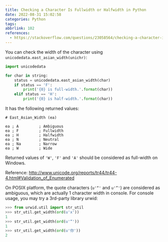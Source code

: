 ```yaml
---
title: Checking a Character Is Fullwidth or Halfwidth in Python
date: 2022-08-31 15:02:58
categories: Python
tags:
abbrlink: 102
references:
  - https://stackoverflow.com/questions/23058564/checking-a-character-is-fullwidth-or-halfwidth-in-python
---
```

You can check the width of the character using `unicodedata.east_asian_width(unichr)`:

```python
import unicodedata

for char in string:
    status = unicodedata.east_asian_width(char)
    if status == 'F':
        print('{0} is full-width.'.format(char))
    elif status == 'H':
        print('{0} is half-width.'.format(char))
```

It has the following returned values:

```
# East_Asian_Width (ea)

ea ; A         ; Ambiguous
ea ; F         ; Fullwidth
ea ; H         ; Halfwidth
ea ; N         ; Neutral
ea ; Na        ; Narrow
ea ; W         ; Wide
```

Returned values of `'W'`, `'F'` and `'A'` should be considered as full-width on Windows.

Reference: http://www.unicode.org/reports/tr44/tr44-4.html#Validation_of_Enumerated

On POSIX platform, the quote characters (`u'“'` and `u'”'`) are considered as ambiguous, which are actually 1 character width in console. For console usage, you may try a 3rd-party library urwid:

```python
>>> from urwid.util import str_util
>>> str_util.get_width(ord(u'x'))
1
>>> str_util.get_width(ord(u'“'))
1
>>> str_util.get_width(ord(u'你'))
2
```
